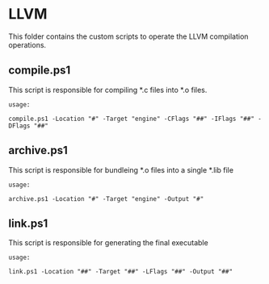 # LLVM 

This folder contains the custom scripts to operate the LLVM compilation operations.

## compile.ps1

This script is responsible for compiling *.c files into *.o files.

```
usage:

compile.ps1 -Location "#" -Target "engine" -CFlags "##" -IFlags "##" -DFlags "##"
```

## archive.ps1

This script is responsible for bundleing *.o files into a single *.lib file

```
usage:

archive.ps1 -Location "#" -Target "engine" -Output "#" 
``` 

## link.ps1

This script is responsible for generating the final executable

```
usage:

link.ps1 -Location "##" -Target "##" -LFlags "##" -Output "##" 
```
